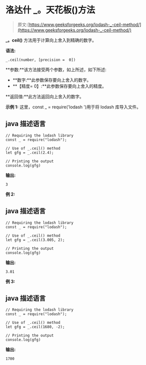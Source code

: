 # 洛达什 _。天花板()方法

> 原文:[https://www.geeksforgeeks.org/lodash-_-ceil-method/](https://www.geeksforgeeks.org/lodash-_-ceil-method/)

**_。ceil()** 方法用于计算向上舍入到精确的数字。

**语法:**

```
_.ceil(number, [precision =  0])
```

**参数:**该方法接受两个参数，如上所述，如下所述:

*   **数字:**此参数保存要向上舍入的数字。
*   **【精度= 0】:**此参数保存要向上舍入的精度。

**返回值:**此方法返回向上舍入的数字。

**示例 1:** 这里，const _ = require('lodash ')用于将 lodash 库导入文件。

## java 描述语言

```
// Requiring the lodash library  
const _ = require("lodash"); 

// Use of _.ceil() method 
let gfg = _.ceil(2.4);

// Printing the output  
console.log(gfg)
```

**输出:**

```
3
```

**例 2:**

## java 描述语言

```
// Requiring the lodash library  
const _ = require("lodash"); 

// Use of _.ceil() method 
let gfg = _.ceil(3.005, 2);

// Printing the output  
console.log(gfg)
```

**输出:**

```
3.01
```

**例 3:**

## java 描述语言

```
// Requiring the lodash library  
const _ = require("lodash"); 

// Use of _.ceil() method 
let gfg = _.ceil(1680, -2);

// Printing the output  
console.log(gfg)
```

**输出:**

```
1700
```